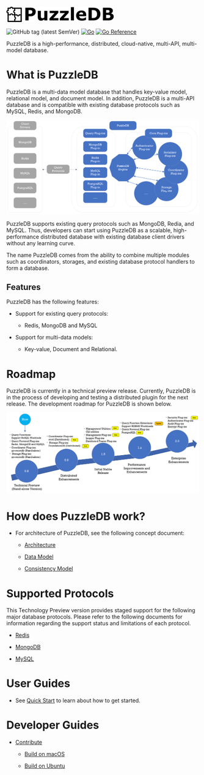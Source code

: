 ![doc/img/logo](doc/img/logo.png)

![GitHub tag (latest SemVer)](https://img.shields.io/github/v/tag/cybergarage/puzzledb-go) [![Go](https://github.com/cybergarage/puzzledb-go/actions/workflows/make.yml/badge.svg)](https://github.com/cybergarage/puzzledb-go/actions/workflows/make.yml) [![Go Reference](https://pkg.go.dev/badge/github.com/cybergarage/puzzledb-go.svg)](https://pkg.go.dev/github.com/cybergarage/puzzledb-go)

PuzzleDB is a high-performance, distributed, cloud-native, multi-API, multi-model database.

# What is PuzzleDB

PuzzleDB is a multi-data model database that handles key-value model, relational model, and document model. In addition, PuzzleDB is a multi-API database and is compatible with existing database protocols such as MySQL, Redis, and MongoDB.

![concept](doc/img/concept.png)

PuzzleDB supports existing query protocols such as MongoDB, Redia, and MySQL. Thus, developers can start using PuzzleDB as a scalable, high-performance distributed database with existing database client drivers without any learning curve.

The name PuzzleDB comes from the ability to combine multiple modules such as coordinators, storages, and existing database protocol handlers to form a database.

## Features

PuzzleDB has the following features:

-   Support for existing query protocols:

    -   Redis, MongoDB and MySQL

-   Support for multi-data models:

    -   Key-value, Document and Relational.

# Roadmap

PuzzleDB is currently in a technical preview release. Currently, PuzzleDB is in the process of developing and testing a distributed plugin for the next release. The development roadmap for PuzzleDB is shown below.

![doc/img/roadmap](doc/img/roadmap.png)

# How does PuzzleDB work?

-   For architecture of PuzzleDB, see the following concept document:

    -   [Architecture](doc/architecture.md)

    -   [Data Model](doc/data_model.md)

    -   [Consistency Model](doc/consistency_model.md)

# Supported Protocols

This Technology Preview version provides staged support for the following major database protocols. Please refer to the following documents for information regarding the support status and limitations of each protocol.

-   [Redis](doc/redis.md)

-   [MongoDB](doc/mongodb.md)

-   [MySQL](doc/mysql.md)

# User Guides

-   See [Quick Start](doc/quick_start.md) to learn about how to get started.

# Developer Guides

-   [Contribute](doc/contributing.md)

    -   [Build on macOS](doc/build-on-macos.md)

    -   [Build on Ubuntu](doc/build-on-macos.md)
